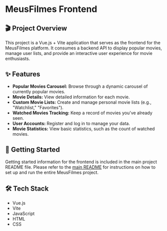 # MeusFilmes Frontend

## 🎬 Project Overview

This project is a Vue.js + Vite application that serves as the frontend for the MeusFilmes platform. It consumes a backend API to display popular movies, manage user lists, and provide an interactive user experience for movie enthusiasts.

## ✨ Features

*   **Popular Movies Carousel:** Browse through a dynamic carousel of currently popular movies.
*   **Movie Details:** View detailed information for each movie.
*   **Custom Movie Lists:** Create and manage personal movie lists (e.g., "Watchlist," "Favorites").
*   **Watched Movies Tracking:** Keep a record of movies you've already seen.
*   **User Accounts:** Register and log in to manage your data.
*   **Movie Statistics:** View basic statistics, such as the count of watched movies.

## 🚀 Getting Started
Getting started information for the frontend is included in the main project README file. Please refer to the [main README](../README.md) for instructions on how to set up and run the entire MeusFilmes project.


## 🛠️ Tech Stack

*   Vue.js
*   Vite
*   JavaScript
*   HTML
*   CSS

